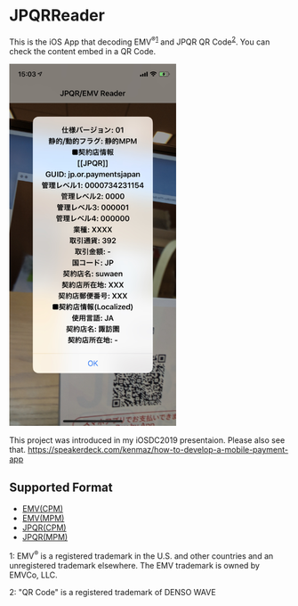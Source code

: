 # JPQRReader
This is the iOS App that decoding EMV<sup>®</sup><sup>[1](#1)</sup> and JPQR QR Code<sup>[2](#2)</sup>. You can check the content embed in a QR Code.

<img src="https://raw.githubusercontent.com/kenmaz/JPQRReader/master/demo.jpeg" width=300px>

This project was introduced in my iOSDC2019 presentaion. Please also see that.
https://speakerdeck.com/kenmaz/how-to-develop-a-mobile-payment-app

## Supported Format
- [EMV(CPM)](https://www.emvco.com/wp-content/uploads/documents/EMVCo-Consumer-Presented-QR-Specification-v1-1.pdf)
- [EMV(MPM)](https://www.emvco.com/wp-content/uploads/documents/EMVCo-Merchant-Presented-QR-Specification-v1-1.pdf)
- [JPQR(CPM)](https://www.paymentsjapan.or.jp/wordpress/wp-content/uploads/2019/03/CPM_Guideline_1.1.pdf)
- [JPQR(MPM)](https://www.paymentsjapan.or.jp/wordpress/wp-content/uploads/2019/03/MPM_Guideline_1.0.pdf)

<a name="1">1</a>: EMV<sup>®</sup> is a registered trademark in the U.S. and other countries and an unregistered trademark elsewhere. The EMV trademark is owned by EMVCo, LLC.

<a name="2">2</a>: "QR Code" is a registered trademark of DENSO WAVE
